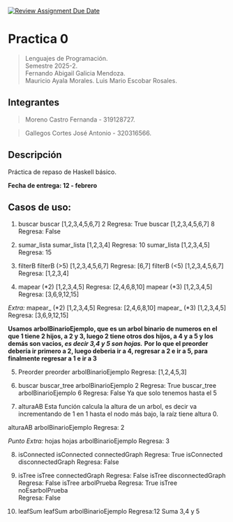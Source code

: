 [![Review Assignment Due Date](https://classroom.github.com/assets/deadline-readme-button-22041afd0340ce965d47ae6ef1cefeee28c7c493a6346c4f15d667ab976d596c.svg)](https://classroom.github.com/a/uUeGHGGC)

# Practica 0

> Lenguajes de Programación.  
> Semestre 2025-2.  
> Fernando Abigail Galicia Mendoza.  
> Mauricio Ayala Morales.
> Luis Mario Escobar Rosales.

## Integrantes

> Moreno Castro Fernanda - 319128727.

>  Gallegos Cortes José Antonio - 320316566. 

## Descripción

Práctica de repaso de Haskell básico.

**Fecha de entrega: 12 - febrero**

## Casos de uso:
1. buscar
 buscar [1,2,3,4,5,6,7] 2
Regresa: True
 buscar [1,2,3,4,5,6,7] 8
Regresa: False

2. sumar_lista
sumar_lista [1,2,3,4]
 Regresa: 10
sumar_lista [1,2,3,4,5]
 Regresa: 15

3. filterB
filterB (>5) [1,2,3,4,5,6,7]
 Regresa: [6,7]
filterB (<5) [1,2,3,4,5,6,7]
 Regresa: [1,2,3,4]

4. mapear (*2) [1,2,3,4,5]
 Regresa: [2,4,6,8,10]
mapear (*3) [1,2,3,4,5]
 Regresa: [3,6,9,12,15]

*Extra:* mapear_ (*2) [1,2,3,4,5]
 Regresa: [2,4,6,8,10]
mapear_ (*3) [1,2,3,4,5]
 Regresa: [3,6,9,12,15]

__Usamos arbolBinarioEjemplo, que es un arbol binario de numeros en el que 1 tiene 2 hijos, a 2 y 3, luego 2 tiene otros dos hijos, a 4 y a 5 y los demás son vacios, *es decir 3,4 y 5 son hojas.*__
__Por lo que el preorder debería ir primero a 2, luego deberia ir a 4, regresar a 2 e ir a 5, para finalmente regresar a 1 e ir a 3__

5. Preorder
preorder arbolBinarioEjemplo 
 Regresa: [1,2,4,5,3]

6. buscar 
buscar_tree arbolBinarioEjemplo 2
 Regresa: True
buscar_tree arbolBinarioEjemplo 6
 Regresa: False
 Ya que solo tenemos hasta el 5

7. alturaAB 
Esta función calcula la altura de un arbol, es decir va incrementando de 1 en 1 hasta el nodo más bajo, la raíz tiene altura 0.

alturaAB arbolBinarioEjemplo 
 Regresa: 2

*Punto Extra:* hojas
hojas arbolBinarioEjemplo 
 Regresa: 3

 8. isConnected
isConnected connectedGraph 
 Regresa: True
isConnected disconnectedGraph 
 Regresa: False

9. isTree 
isTree connectedGraph 
 Regresa: False
isTree disconnectedGraph 
 Regresa: False
isTree arbolPrueba 
 Regresa: True
isTree noEsarbolPrueba  
 Regresa: False

10. leafSum
leafSum arbolBinarioEjemplo 
 Regresa:12
Suma 3,4 y 5